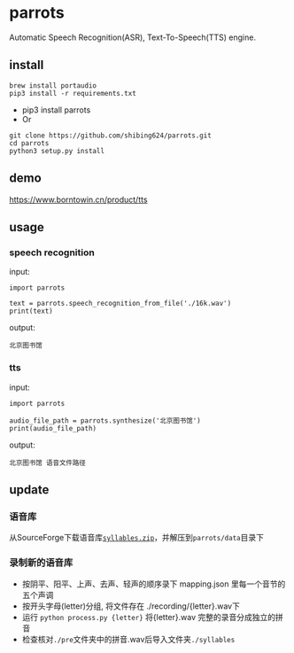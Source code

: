 # parrots
Automatic Speech Recognition(ASR), Text-To-Speech(TTS) engine.


## install
```
brew install portaudio
pip3 install -r requirements.txt
```

* pip3 install parrots
* Or
```
git clone https://github.com/shibing624/parrots.git
cd parrots
python3 setup.py install
```

## demo

https://www.borntowin.cn/product/tts


## usage
### speech recognition
input:
```
import parrots

text = parrots.speech_recognition_from_file('./16k.wav')
print(text)

```

output:
```
北京图书馆
```

### tts
input:
```
import parrots

audio_file_path = parrots.synthesize('北京图书馆')
print(audio_file_path)

```

output:
```
北京图书馆 语音文件路径
```

## update

### 语音库
从SourceForge下载语音库[`syllables.zip`](https://sourceforge.net/projects/hantts/files/?source=navbar)，并解压到`parrots/data`目录下

### 录制新的语音库
- 按阴平、阳平、上声、去声、轻声的顺序录下 mapping.json 里每一个音节的五个声调
- 按开头字母(letter)分组, 将文件存在 ./recording/{letter}.wav下
- 运行 `python process.py {letter}` 将{letter}.wav 完整的录音分成独立的拼音
- 检查核对`./pre`文件夹中的拼音.wav后导入文件夹`./syllables`

